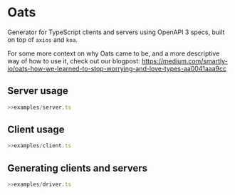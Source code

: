 # Oats
Generator for TypeScript clients and servers using OpenAPI 3 specs, built on top of `axios` and `koa`.

For some more context on why Oats came to be, and a more descriptive way of how to use it, check out our blogpost:
https://medium.com/smartly-io/oats-how-we-learned-to-stop-worrying-and-love-types-aa0041aaa9cc

## Server usage
```ts
>>examples/server.ts
```

## Client usage
```ts
>>examples/client.ts
```

## Generating clients and servers
```ts
>>examples/driver.ts
```
